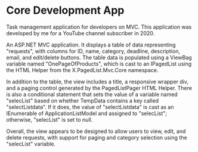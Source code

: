 # Core Development App
Task management application for developers on MVC. This application was developed by me for a YouTube channel subscriber in 2020.

Аn ASP.NET MVC application. It displays a table of data representing "requests", with columns for ID, name, category, deadline, description, email, and edit/delete buttons. The table data is populated using a ViewBag variable named "OnePageOfProducts", which is cast to an IPagedList using the HTML Helper from the X.PagedList.Mvc.Core namespace.

In addition to the table, the view includes a title, a responsive wrapper div, and a paging control generated by the PagedListPager HTML Helper. There is also a conditional statement that sets the value of a variable named "selecList" based on whether TempData contains a key called "selectListdata". If it does, the value of "selectListdata" is cast as an IEnumerable of ApplicationListModel and assigned to "selecList"; otherwise, "selecList" is set to null.

Overall, the view appears to be designed to allow users to view, edit, and delete requests, with support for paging and category selection using the "selecList" variable.
